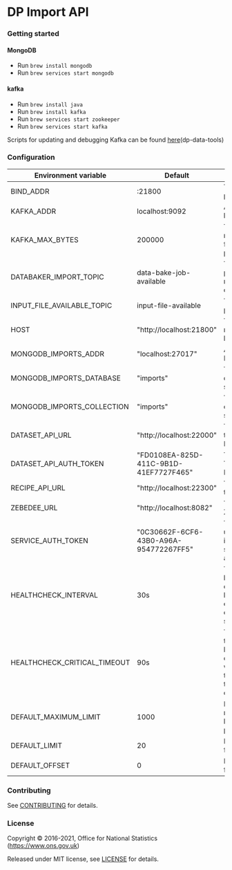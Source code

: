 DP Import API
==============

### Getting started

#### MongoDB
* Run ```brew install mongodb```
* Run ```brew services start mongodb```

#### kafka
* Run ```brew install java```
* Run ```brew install kafka```
* Run ```brew services start zookeeper```
* Run ```brew services start kafka```

Scripts for updating and debugging Kafka can be found [here](https://github.com/ONSdigital/dp-data-tools)(dp-data-tools)

### Configuration

| Environment variable         | Default                                   | Description
| ---------------------------- | ----------------------------------------- | -----------
| BIND_ADDR                    | :21800                                    | The host and port to bind to
| KAFKA_ADDR                   | localhost:9092                            | A list of kafka brokers
| KAFKA_MAX_BYTES              | 200000                                    | The max message size for kafka producer
| DATABAKER_IMPORT_TOPIC       | data-bake-job-available                   | The topic to place messages to data-baker
| INPUT_FILE_AVAILABLE_TOPIC   | input-file-available                      | The topic to place V4 files
| HOST                         | "http://localhost:21800"                  | The host name used to build URLs
| MONGODB_IMPORTS_ADDR         | "localhost:27017"                         | Address of MongoDB
| MONGODB_IMPORTS_DATABASE     | "imports"                                 | The mongodb database to store imports
| MONGODB_IMPORTS_COLLECTION   | "imports"                                 | The mongodb collection to store imports
| DATASET_API_URL              | "http://localhost:22000"                  | The URL for the DatasetAPI
| DATASET_API_AUTH_TOKEN       | "FD0108EA-825D-411C-9B1D-41EF7727F465"    | The Auth Token for the DatasetAPI
| RECIPE_API_URL               | "http://localhost:22300"                  | The URL for the RecipeAPI
| ZEBEDEE_URL                  | "http://localhost:8082"                   | The URL Zebedee
| SERVICE_AUTH_TOKEN           | "0C30662F-6CF6-43B0-A96A-954772267FF5"    | The token used to identify this service when authenticating
| HEALTHCHECK_INTERVAL         | 30s                                       | The time between calling healthcheck endpoints for check subsystems
| HEALTHCHECK_CRITICAL_TIMEOUT | 90s                                       | The time taken for the health changes from warning state to critical due to subsystem check failures
| DEFAULT_MAXIMUM_LIMIT        | 1000                                      | Default maximum limit for pagination
| DEFAULT_LIMIT                | 20                                        | Default limit for pagination
| DEFAULT_OFFSET               | 0                                         | Default offset for pagination


### Contributing

See [CONTRIBUTING](CONTRIBUTING.md) for details.

### License

Copyright © 2016-2021, Office for National Statistics (https://www.ons.gov.uk)

Released under MIT license, see [LICENSE](LICENSE.md) for details.
